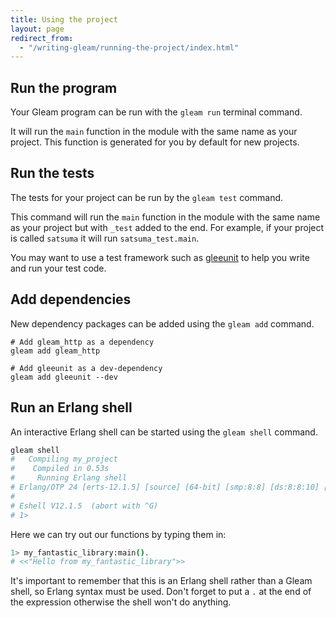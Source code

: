 ```yaml
---
title: Using the project
layout: page
redirect_from:
  - "/writing-gleam/running-the-project/index.html"
---
```


## Run the program

Your Gleam program can be run with the `gleam run` terminal command.

It will run the `main` function in the module with the same name as your
project. This function is generated for you by default for new projects.


## Run the tests

The tests for your project can be run by the `gleam test` command.

This command will run the `main` function in the module with the same name as
your project but with `_test` added to the end. For example, if your project is
called `satsuma` it will run `satsuma_test.main`.

You may want to use a test framework such as [gleeunit][gleeunit] to help you
write and run your test code.

[gleeunit]: https://github.com/lpil/gleeunit


## Add dependencies

New dependency packages can be added using the `gleam add` command.

```shell
# Add gleam_http as a dependency
gleam add gleam_http

# Add gleeunit as a dev-dependency
gleam add gleeunit --dev
```

## Run an Erlang shell

An interactive Erlang shell can be started using the `gleam shell` command.

```sh
gleam shell
#   Compiling my_project
#    Compiled in 0.53s
#     Running Erlang shell
# Erlang/OTP 24 [erts-12.1.5] [source] [64-bit] [smp:8:8] [ds:8:8:10] [async-threads:1]
# 
# Eshell V12.1.5  (abort with ^G)
# 1>
```

Here we can try out our functions by typing them in:

```sh
1> my_fantastic_library:main().
# <<"Hello from my_fantastic_library">>
```

It's important to remember that this is an Erlang shell rather than a Gleam
shell, so Erlang syntax must be used. Don't forget to put a `.` at the end of
the expression otherwise the shell won't do anything.
